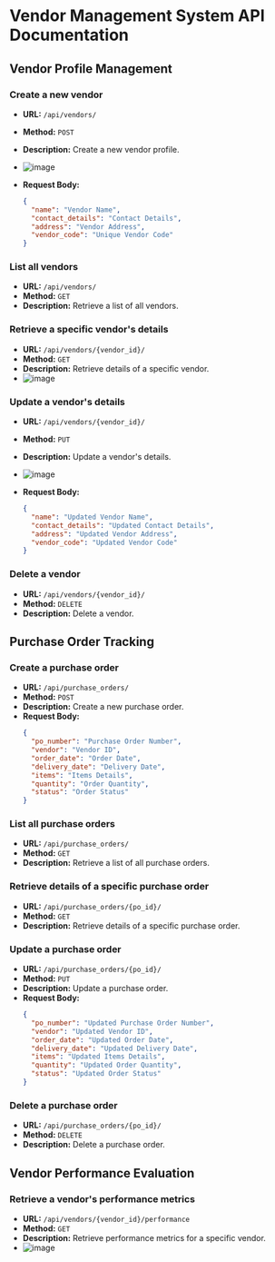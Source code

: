 
# **Vendor Management System API Documentation**

## **Vendor Profile Management**

### **Create a new vendor**

- **URL:** `/api/vendors/`
- **Method:** `POST`
- **Description:** Create a new vendor profile.
- ![image](https://github.com/akanshabaishwade/vendor_management_system/assets/85228361/82a89147-adb9-4fdc-9f5c-907b282ac9a4)

- **Request Body:**
  ```json
  {
    "name": "Vendor Name",
    "contact_details": "Contact Details",
    "address": "Vendor Address",
    "vendor_code": "Unique Vendor Code"
  }
  ```


### List all vendors

- **URL:** `/api/vendors/`
- **Method:** `GET`
- **Description:** Retrieve a list of all vendors.

### Retrieve a specific vendor's details

- **URL:** `/api/vendors/{vendor_id}/`
- **Method:** `GET`
- **Description:** Retrieve details of a specific vendor.
- ![image](https://github.com/akanshabaishwade/vendor_management_system/assets/85228361/ab5ac903-be6e-40b4-bde7-9eebece41e06)
  

### Update a vendor's details

- **URL:** `/api/vendors/{vendor_id}/`
- **Method:** `PUT`
- **Description:** Update a vendor's details.
- ![image](https://github.com/akanshabaishwade/vendor_management_system/assets/85228361/2c3bd002-7455-4138-b8f6-da8e1861d340)

- **Request Body:**
  ```json
  {
    "name": "Updated Vendor Name",
    "contact_details": "Updated Contact Details",
    "address": "Updated Vendor Address",
    "vendor_code": "Updated Vendor Code"
  }
  ```

### Delete a vendor

- **URL:** `/api/vendors/{vendor_id}/`
- **Method:** `DELETE`
- **Description:** Delete a vendor.

## Purchase Order Tracking

### Create a purchase order

- **URL:** `/api/purchase_orders/`
- **Method:** `POST`
- **Description:** Create a new purchase order.
- **Request Body:**
  ```json
  {
    "po_number": "Purchase Order Number",
    "vendor": "Vendor ID",
    "order_date": "Order Date",
    "delivery_date": "Delivery Date",
    "items": "Items Details",
    "quantity": "Order Quantity",
    "status": "Order Status"
  }
  ```

### List all purchase orders

- **URL:** `/api/purchase_orders/`
- **Method:** `GET`
- **Description:** Retrieve a list of all purchase orders.

### Retrieve details of a specific purchase order

- **URL:** `/api/purchase_orders/{po_id}/`
- **Method:** `GET`
- **Description:** Retrieve details of a specific purchase order.

### Update a purchase order

- **URL:** `/api/purchase_orders/{po_id}/`
- **Method:** `PUT`
- **Description:** Update a purchase order.
- **Request Body:**
  ```json
  {
    "po_number": "Updated Purchase Order Number",
    "vendor": "Updated Vendor ID",
    "order_date": "Updated Order Date",
    "delivery_date": "Updated Delivery Date",
    "items": "Updated Items Details",
    "quantity": "Updated Order Quantity",
    "status": "Updated Order Status"
  }
  ```

### Delete a purchase order

- **URL:** `/api/purchase_orders/{po_id}/`
- **Method:** `DELETE`
- **Description:** Delete a purchase order.

## Vendor Performance Evaluation

### Retrieve a vendor's performance metrics

- **URL:** `/api/vendors/{vendor_id}/performance`
- **Method:** `GET`
- **Description:** Retrieve performance metrics for a specific vendor.
- ![image](https://github.com/akanshabaishwade/vendor_management_system/assets/85228361/99f6870c-b9df-44a2-895a-33d205c372cf)


